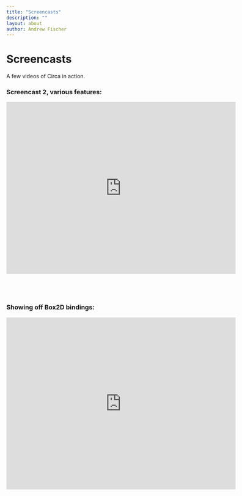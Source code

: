 ```yaml
---
title: "Screencasts"
description: ""
layout: about
author: Andrew Fischer
---
```


# Screencasts

A few videos of Circa in action.

### Screencast 2, various features:

<iframe src="http://player.vimeo.com/video/28396712" width="600" height="450" frameborder="0" webkitAllowFullScreen="" mozallowfullscreen="" allowFullScreen=""> </iframe>
<p style="height:40px"></p>

### Showing off Box2D bindings:

<iframe src="http://player.vimeo.com/video/23773218" width="600" height="450" frameborder="0" webkitAllowFullScreen="" mozallowfullscreen="" allowFullScreen=""> </iframe>

